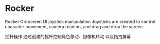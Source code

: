 # Rocker
Rocker On-screen UI joystick manipulation
Joysticks are created to control character movement, camera rotation, and drag and drop the screen

摇杆操作
通过创建的摇杆控制角色移动、摄像机转动 以及拖拽屏幕
